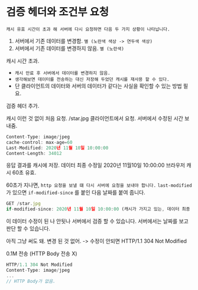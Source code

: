 # 검증 헤더와 조건부 요청

`캐시 유효 시간이 초과 해 서버에 다시 요청하면 다음 두 가지 상황이 나타납니다.`

1. 서버에서 기존 데이터를 변경함. `별 (노란색 색상 -> 연두색 색상)` 
2. 서버에서 기존 데이터를 변경하지 않음. `별 (노란색)`


캐시 시간 초과.

- `캐시 만료 후 서버에서 데이터를 변경하지 않음.`
- `생각해보면 데이터를 전송하는 대신 저장해 두었던 캐시를 재사용 할 수 있다.`
- 단 클라이언트의 데이터와 서버의 데이터가 같다는 사실을 확인할 수 있는 방법 필요.


검증 헤더 추가.

캐시 이런 것 없이 처음 요청. /star.jpg 클라이언트에서 요청.
서버에서 수정된 시간 보내줌.

``` javascript
Content-Type: image/jpeg
cache-control: max-age=60
Last-Modified: 2020년 11월 10일 10:00:00
Content-Length: 34012
```

응답 결과를 캐시에 저장.
데이터 최종 수정일 2020년 11월10일 10:00:00 
브라우저 캐시 60초 유효.


60초가 지나면, `http 요청을 보낼 떄 다시 서버에 요청을 보내야 합니다.`
`last-modified` 가 있으면 `if-modified-since` 를 붙인 다음 날짜를 붙여 줍니다.

``` javascript
GET /star.jpg
if-modified-since: 2020년 11월 10일 10:00:00 (캐시가 가지고 있는, 데이터 최종 수정일) 
```

이 데이터 수정이 된 나 안됫나 서버에서 검증 할 수 있습니다.
서버에서는 날짜를 보고 판단 할 수 있습니다.

아직 그냥 써도 돼. 변경 된 것 없어. -> 수정이 안되면 HTTP/1.1 304 Not Modified 

0.1M 전송 (HTTP Body 전송 X) 

``` javascript
HTTP/1.1 304 Not Modified 
Content-Type: image/jpeg 
... 
// HTTP Body가 없음. 
```
